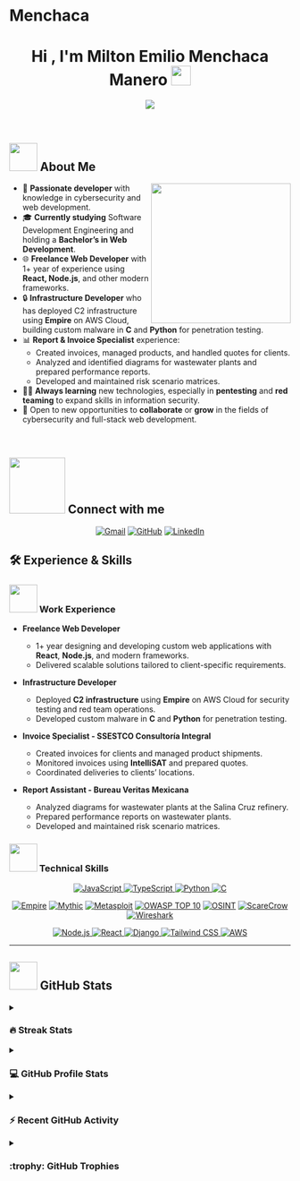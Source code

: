 # Menchaca

<h1 align="center">Hi , I'm Milton Emilio Menchaca Manero <img src="https://media.giphy.com/media/hvRJCLFzcasrR4ia7z/giphy.gif" width="35"></h1> 
<p align="center">
  <!-- Customize the text here to match your interests/roles -->
  <a href="https://github.com/DenverCoder1/readme-typing-svg">
    <img src="https://readme-typing-svg.herokuapp.com?font=Time+New+Roman&color=%23C8BE25&size=25&center=true&vCenter=true&width=600&height=100&lines=Freelance+Web+Developer;Cybersecurity+Enthusiast;Infrastructure+Developer;Red+Teaming+and+Pentesting;Always+learning+new+things">
  </a>
</p>

<br>

<p align="center"> 


## <picture><img src="https://github.com/7oSkaaa/7oSkaaa/blob/main/Images/about_me.gif?raw=true" width="50px"></picture> About Me
<picture>
  <!-- Feel free to replace with any image or remove the image altogether -->
  <img align="right" src="https://github.com/7oSkaaa/7oSkaaa/blob/main/Images/Right_Side.gif?raw=true" width="250px">
</picture>

- :wave: **Passionate developer** with knowledge in cybersecurity and web development.  
- :mortar_board: **Currently studying** Software Development Engineering and holding a **Bachelor’s in Web Development**.  
- :globe_with_meridians: **Freelance Web Developer** with 1+ year of experience using **React, Node.js**, and other modern frameworks.  
- :lock: **Infrastructure Developer** who has deployed C2 infrastructure using **Empire** on AWS Cloud, building custom malware in **C** and **Python** for penetration testing.  
- :bar_chart: **Report & Invoice Specialist** experience:  
  - Created invoices, managed products, and handled quotes for clients.  
  - Analyzed and identified diagrams for wastewater plants and prepared performance reports.  
  - Developed and maintained risk scenario matrices.  
- :man_technologist: **Always learning** new technologies, especially in **pentesting** and **red teaming** to expand skills in information security.  
- :eyes: Open to new opportunities to **collaborate** or **grow** in the fields of cybersecurity and full-stack web development.

<br>

## <picture><img src="https://github.com/7oSkaaa/7oSkaaa/blob/main/Images/Connect-with-me.gif?raw=true" width="100px"></picture> Connect with me
<p align="center">
  <!-- Replace the links with your own or remove any that are not needed -->
  <a href="mailto:youremail@example.com"><img src="https://img.shields.io/badge/gmail-%23EA4335.svg?style=plastic&logo=gmail&logoColor=white" alt="Gmail"/></a>
  <a href="https://github.com/memenchac"><img src="https://img.shields.io/badge/github-%23181717.svg?style=plastic&logo=github&logoColor=white" alt="GitHub"/></a>
  <a href="https://www.linkedin.com/in/your-linkedin/"><img src="https://img.shields.io/badge/linkedin-%230A66C2.svg?style=plastic&logo=linkedin&logoColor=white" alt="LinkedIn"/></a>
  <!-- Add more social/contact badges as desired -->
</p>

## 🛠️ Experience & Skills

### <picture><img src="https://github.com/7oSkaaa/7oSkaaa/blob/main/Images/Front_End.gif?raw=true" width="50px"></picture> Work Experience

- **Freelance Web Developer**  
  - 1+ year designing and developing custom web applications with **React**, **Node.js**, and modern frameworks.  
  - Delivered scalable solutions tailored to client-specific requirements.

- **Infrastructure Developer**  
  - Deployed **C2 infrastructure** using **Empire** on AWS Cloud for security testing and red team operations.  
  - Developed custom malware in **C** and **Python** for penetration testing.

- **Invoice Specialist - SSESTCO Consultoría Integral**  
  - Created invoices for clients and managed product shipments.  
  - Monitored invoices using **IntelliSAT** and prepared quotes.  
  - Coordinated deliveries to clients’ locations.

- **Report Assistant - Bureau Veritas Mexicana**  
  - Analyzed diagrams for wastewater plants at the Salina Cruz refinery.  
  - Prepared performance reports on wastewater plants.  
  - Developed and maintained risk scenario matrices.

### <picture><img src="https://github.com/7oSkaaa/7oSkaaa/blob/main/Images/Programming_Languages.gif?raw=true" width="50px"></picture> Technical Skills

<p align="center">
  <!-- Programming Languages -->
  <a href="https://developer.mozilla.org/en-US/docs/Web/JavaScript" target="_blank">
    <img alt="JavaScript" src="https://img.shields.io/badge/JavaScript-%23F7DF1E.svg?style=plastic&logo=javascript&logoColor=black">
  </a>
  <a href="https://www.typescriptlang.org" target="_blank">
    <img alt="TypeScript" src="https://img.shields.io/badge/TypeScript-%23007ACC.svg?style=plastic&logo=typescript&logoColor=white">
  </a>
  <a href="https://www.python.org" target="_blank">
    <img alt="Python" src="https://img.shields.io/badge/Python-%2314354C.svg?style=plastic&logo=python&logoColor=white">
  </a>
  <a href="https://www.cprogramming.com/" target="_blank"> 
    <img alt="C" src="https://img.shields.io/badge/C-%232370ED.svg?style=plastic&logo=c&logoColor=white">
  </a>
</p>

<p align="center">
  <!-- Cybersecurity Tools -->
  <a href="#"><img alt="Empire" src="https://img.shields.io/badge/Empire-2B2B2B.svg?style=plastic&logo=data:image/png;base64,iVBORw0KGgo..."/></a>
  <a href="#"><img alt="Mythic" src="https://img.shields.io/badge/Mythic-2B2B2B.svg?style=plastic&logo=data:image/png;base64,iVBORw0KGgo..."/></a>
  <a href="#"><img alt="Metasploit" src="https://img.shields.io/badge/Metasploit-2B2B2B.svg?style=plastic&logo=Meta&logoColor=white"></a>
  <a href="#"><img alt="OWASP TOP 10" src="https://img.shields.io/badge/OWASP%20TOP%2010-000000.svg?style=plastic&logo=owasp&logoColor=white"></a>
  <a href="#"><img alt="OSINT" src="https://img.shields.io/badge/OSINT-000000.svg?style=plastic&logo=opsgenie&logoColor=white"></a>
  <a href="#"><img alt="ScareCrow" src="https://img.shields.io/badge/ScareCrow-000000.svg?style=plastic&logo=github"></a>
  <a href="#"><img alt="Wireshark" src="https://img.shields.io/badge/Wireshark-1679A7.svg?style=plastic&logo=wireshark&logoColor=white"></a>
</p>

<p align="center">
  <!-- Web Development Tools -->
  <a href="https://nodejs.org" target="_blank">
    <img alt="Node.js" src="https://img.shields.io/badge/Node.js-6DA55F.svg?style=plastic&logo=node.js&logoColor=white">
  </a>
  <a href="https://reactjs.org" target="_blank">
    <img alt="React" src="https://img.shields.io/badge/React-%2361DAFB.svg?style=plastic&logo=react&logoColor=black">
  </a>
  <a href="https://www.djangoproject.com" target="_blank">
    <img alt="Django" src="https://img.shields.io/badge/Django-%23092E20.svg?style=plastic&logo=django&logoColor=white">
  </a>
  <a href="https://tailwindcss.com" target="_blank">
    <img alt="Tailwind CSS" src="https://img.shields.io/badge/Tailwind_CSS-38B2AC.svg?style=plastic&logo=tailwind-css&logoColor=white">
  </a>
  <a href="https://aws.amazon.com" target="_blank">
    <img alt="AWS" src="https://img.shields.io/badge/AWS-%23FF9900.svg?style=plastic&logo=amazon-aws&logoColor=white">
  </a>
</p>

---

## <picture><img src="https://github.com/7oSkaaa/7oSkaaa/blob/main/Images/Statistics.gif?raw=true" width="50px"></picture> GitHub Stats

<details>
  <summary><h3>🔥 Streak Stats</h3></summary>
  <p align="center">
    <img src="https://github-readme-streak-stats.herokuapp.com/?user=memenchac&theme=tokyonight_duo" alt="memenchac" />
  </p>
</details>

<details>
  <summary><h3>💻 GitHub Profile Stats</h3></summary>
  <p align="center">
    <a href="https://github.com/anuraghazra/github-readme-stats">
      <img alt="memenchac's Github Stats" src="https://github-readme-stats.vercel.app/api?username=memenchac&show_icons=true&count_private=true&locale=en&theme=tokyonight&layout=compact" height="230px"/>
    </a>
    <img src="https://github-readme-stats.vercel.app/api/top-langs?username=memenchac&langs_count=10&show_icons=true&locale=en&theme=tokyonight" alt="memenchac" height="230px"/>
    <br/>
    <b>Note:</b> Top languages is only a metric of the languages in my public code and doesn't reflect experience or skill level.
  </p>
</details>

<details>
  <summary><h3>⚡ Recent GitHub Activity</h3></summary>
  <p align="center">
    <!-- Activity Graph -->
    <img src="https://github-readme-activity-graph.cyclic.app/graph?username=memenchac&theme=github" alt="memenchac's Activity Graph" />
  </p>
</details>

<details>
  <summary><h3> :trophy: GitHub Trophies</h3></summary>
  <p align="center">
    <a href="https://github.com/ryo-ma/github-profile-trophy">
      <img src="https://github-profile-trophy.vercel.app/?username=memenchac&layout=compact&theme=tokyonight&column=4&margin-w=15&margin-h=15" alt="memenchac" />
    </a>
  </p>
  <!-- Optional Holopin board example
  [![@memenchac's Holopin board](https://holopin.io/api/user/board?user=memenchac)](https://holopin.io/@memenchac)
  -->
</details>


<br><br>
